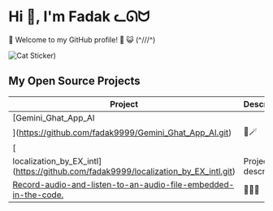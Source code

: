 #            Hi 👋, I'm Fadak ᓚᘏᗢ

🌟 Welcome to my GitHub profile! 🌟 
      😺             (^///^) 

![Cat Sticker]([https://d2ms8rpfqc4h24.cloudfront.net/What_are_Flutter_and_Dart_Where_is_it_Useful1_12100cd269.jpg))

## My Open Source Projects

| Project | Description |
| --- | --- |
| [Gemini_Ghat_App_AI
](https://github.com/fadak9999/Gemini_Ghat_App_AI.git) | 💫🪄 |
| [
localization_by_EX_intl](https://github.com/fadak9999/localization_by_EX_intl.git) | Project description |
| [Record-audio-and-listen-to-an-audio-file-embedded-in-the-code.](https://github.com/fadak9999/Record-audio-and-listen-to-an-audio-file-embedded-in-the-code..git) | 🐚🐚🌊 |
